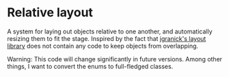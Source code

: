 Relative layout
===============

A system for laying out objects relative to one another, and automatically resizing them to fit the stage. Inspired by the fact that [jgranick's layout library](https://github.com/jgranick/layout) does not contain any code to keep objects from overlapping.

Warning: This code will change significantly in future versions. Among other things, I want to convert the enums to full-fledged classes.
